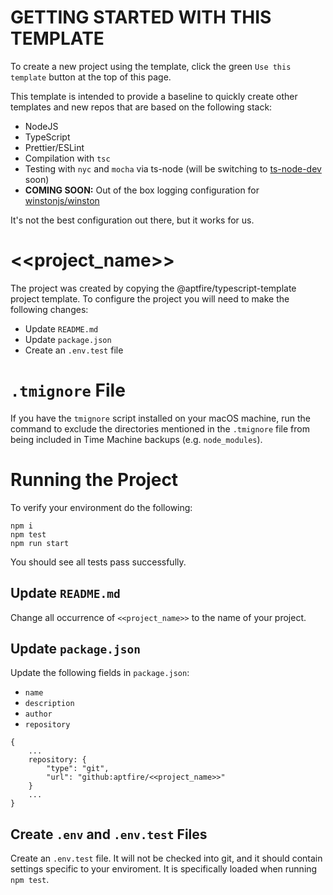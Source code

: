 # GETTING STARTED WITH THIS TEMPLATE
To create a new project using the template, click the green `Use this template` button at the top of this page.

This template is intended to provide a baseline to quickly create other templates and new repos that are based on the following stack:
* NodeJS
* TypeScript
* Prettier/ESLint
* Compilation with `tsc`
* Testing with `nyc` and `mocha` via ts-node (will be switching to [ts-node-dev](https://www.npmjs.com/package/ts-node-dev) soon)
* **COMING SOON:** Out of the box logging configuration for [winstonjs/winston](https://github.com/winstonjs/winston)

It's not the best configuration out there, but it works for us.

# <<project_name>>
The project was created by copying the @aptfire/typescript-template project template. To configure the project you will need to make the following changes:

* Update `README.md`
* Update `package.json`
* Create an `.env.test` file

# `.tmignore` File
If you have the `tmignore` script installed on your macOS machine, run the command to exclude the directories mentioned in the `.tmignore` file from  being included in Time Machine backups (e.g. `node_modules`).

# Running the Project
To verify your environment do the following:

```
npm i
npm test
npm run start
```

You should see all tests pass successfully.

## Update `README.md`
Change all occurrence of `<<project_name>>` to the name of your project.

## Update `package.json`
Update the following fields in `package.json`:

* `name`
* `description`
* `author`
* `repository`

```
{
    ...
    repository: {
        "type": "git",
        "url": "github:aptfire/<<project_name>>"
    }
    ...
}
```

## Create `.env` and `.env.test` Files
Create an `.env.test` file. It will not be checked into git, and it should contain settings specific to your enviroment. It is specifically loaded when running `npm test`.

